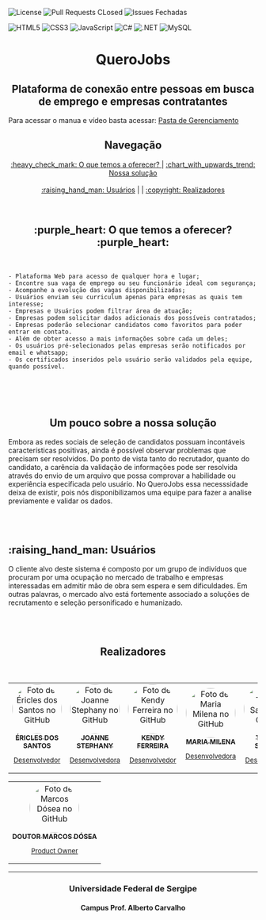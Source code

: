 <!--[Visitors on this repo](https://visitor-badge-reloaded.herokuapp.com/badge?page_id=marcosdosea.QueroJobs&color=55acb7&style=for-the-badge&logo=Github)-->
![License](https://img.shields.io/github/license/marcosdosea/QueroJobs?color=Blue&style=for-the-badge)
![Pull Requests CLosed](https://img.shields.io/github/issues-pr-closed/marcosdosea/QueroJObs?color=green&style=for-the-badge)
![Issues Fechadas](https://img.shields.io/github/issues-closed-raw/marcosdosea/QueroJobs?color=purple&style=for-the-badge)

![HTML5](https://img.shields.io/badge/html5-%23E34F26.svg?style=for-the-badge&logo=html5&logoColor=white)
![CSS3](https://img.shields.io/badge/css3-%231572B6.svg?style=for-the-badge&logo=css3&logoColor=white)
![JavaScript](https://img.shields.io/badge/javascript-%23323330.svg?style=for-the-badge&logo=javascript&logoColor=%23F7DF1E)
![C#](https://img.shields.io/badge/Csharp-%23007ACC.svg?style=for-the-badge&logo=Csharp&logoColor=white)
![.NET](https://img.shields.io/badge/.NET-512BD4?style=for-the-badge&logo=dotnet&logoColor=white)
![MySQL](https://img.shields.io/badge/mysql-%23316192.svg?style=for-the-badge&logo=mysql&logoColor=white)

<h1 align=center> QueroJobs </h1>

<h2 align=center id="objetivo">  Plataforma de conexão entre pessoas em busca de emprego e empresas contratantes </h2>

Para acessar o manua e vídeo basta acessar: [Pasta de Gerenciamento](https://github.com/marcosdosea/QueroJobs/tree/main/Gerenciamento)
<br>

<h2 align=center> Navegação </h2>
<p align="center">
 <a href="#objetivo"> :heavy_check_mark: O que temos a oferecer? </a> |
 <a href="#solucao"> :chart_with_upwards_trend: Nossa solução </a>  <br><br>
 <a href="#usuarios"> :raising_hand_man: Usuários</a> | |
 <a href="#autor"> 	:copyright: Realizadores</a>
</p>


<br>
<h2 align=center id="objetivo">  :purple_heart: O que temos a oferecer? :purple_heart:</h2>
<br>

    - Plataforma Web para acesso de qualquer hora e lugar;
    - Encontre sua vaga de emprego ou seu funcionário ideal com segurança; 
    - Acompanhe a evolução das vagas disponibilizadas;
    - Usuários enviam seu curriculum apenas para empresas as quais tem interesse;
    - Empresas e Usuários podem filtrar área de atuação;
    - Empresas podem solicitar dados adicionais dos possíveis contratados;
    - Empresas poderão selecionar candidatos como favoritos para poder entrar em contato. 
    - Além de obter acesso a mais informações sobre cada um deles;
    - Os usuários pré-selecionados pelas empresas serão notificados por email e whatsapp;
    - Os certificados inseridos pelo usuário serão validados pela equipe, quando possível.


<br><br><br>


<h2 align=center id="solucao"> Um pouco sobre a nossa solução </h2>

   Embora as redes sociais de seleção de candidatos possuam incontáveis características positivas, ainda é possível observar problemas que precisam ser resolvidos. Do ponto de vista tanto do recrutador, quanto do candidato, a carência da validação de informações pode ser resolvida através do envio de um arquivo que possa comprovar a habilidade ou experiência especificada pelo usuário. No QueroJobs essa necesssidade deixa de existir, pois nós disponibilizamos uma equipe para fazer a analise previamente e validar os dados.

<br><br>

<h2 id="usuarios">  :raising_hand_man: Usuários</h2>

   O cliente alvo deste sistema é composto por um grupo de indivíduos que procuram por uma ocupação no mercado de trabalho e empresas interessadas em admitir mão de obra sem espera e sem dificuldades. Em outras palavras, o mercado alvo está fortemente associado a soluções de recrutamento e seleção personificado e humanizado.

<br><br>


<h2 id="autor" align=center>Realizadores </h2>
<br>
<table align="center">
  <tr>
    <td align="center">
      <a href="https://github.com/Ericles-Porty" target="_blank">
        <img style="border-radius:100px;" src="https://avatars.githubusercontent.com/u/67772327?v=4" width="100px;" alt="Foto de Éricles dos Santos no GitHub"/><br>
        <sub>
          <b>ÉRICLES DOS SANTOS</b>
          <p>Desenvolvedor</p>
        </sub>
      </a>
    </td>
    <td align="center">
      <a href="https://github.com/joannestephany" target="_blank">
        <img style="border-radius:100px;" src="https://avatars.githubusercontent.com/u/58868281?v=4"  width="100px;" alt="Foto de Joanne Stephany no GitHub"/><br>
        <sub>
          <b>JOANNE STEPHANY</b>
          <p>Desenvolvedora</p>
        </sub>
      </a>
    </td>
    <td align="center">
      <a href="https://github.com/Kendy619" target="_blank">
        <img style="border-radius:100px;" src="https://avatars.githubusercontent.com/u/68467958?v=4" target="_blank"  width="100px;" alt="Foto de Kendy Ferreira no GitHub"/><br>
        <sub>
          <b>KENDY FERREIRA</b>
          <p>Desenvolvedor</p>
        </sub>
      </a>
    </td>
    <td align="center" >
      <a href="https://github.com/MariaMilena" target="_blank">
        <img style="border-radius:100px;" src="https://avatars.githubusercontent.com/u/65188572?v=4" target="_blank"  width="100px;" alt="Foto de Maria Milena no GitHub"/><br>
        <sub>
          <b>MARIA MILENA</b>
          <p>Desenvolvedora</p>
        </sub>
      </a>
    </td>
    <td align="center">
      <a href="https://github.com/XxthiagoboyXx" target="_blank">
        <img style="border-radius:100px;" src="https://avatars.githubusercontent.com/u/72053163?v=4" width="100px;" alt="Foto de Thiago Santos no GitHub"/><br>
        <sub>
          <b>THIAGO SANTOS</b>
          <p>Desenvolvedor</p>
        </sub>
      </a>
    </td>
  </tr>
</table>
<table align="center">
  <tr>
    <td align="center">
      <a href="https://github.com/marcosdosea" target="_blank">
        <img style="border-radius:100px;" src="https://avatars.githubusercontent.com/u/7799935?v=4" target="_blank" width="100px;" alt="Foto de Marcos Dósea no GitHub"/><br>
        <sub>
          <b>DOUTOR MARCOS DÓSEA</b>
          <p>Product Owner</p>
        </sub>
      </a>
    </td>
   </tr>
</table>


***
<h3  align=center>Universidade Federal de Sergipe</h3>
<h4  align=center>Campus Prof. Alberto Carvalho</h4>


